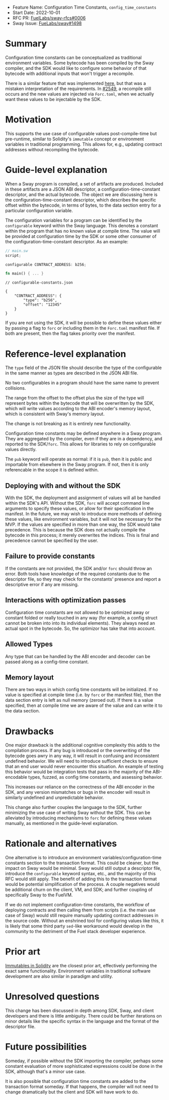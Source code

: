 - Feature Name: Configuration Time Constants, `config_time_constants`
- Start Date: 2022-10-01
- RFC PR: [FuelLabs/sway-rfcs#0006](https://github.com/FuelLabs/sway-rfcs/pull/19)
- Sway Issue: [FueLabs/sway#1498](https://github.com/FuelLabs/sway/issues/1498)

# Summary

[summary]: #summary

Configuration time constants can be conceptualized as traditional environment variables. Some bytecode has been compiled by the Sway compiler, and the SDK would like to configure some behavior of that bytecode with additional inputs that won't trigger a recompile.

There is a similar feature that was implemented [here][pr_2549], but that was a mistaken interpretation of the requirements. In [#2549][pr_2549], a recompile still occurs and the new values are injected via `Forc.toml`, when we actually want these values to be injectable by the SDK.

[pr_2549]: https://github.com/FuelLabs/sway/pull/2549

# Motivation

[motivation]: #motivation

This supports the use case of configurable values post-compile-time but pre-runtime, similar to Solidity's `immutable` concept or environment variables in traditional programming. This allows for, e.g., updating contract addresses without recompiling the bytecode.

# Guide-level explanation

[guide-level-explanation]: #guide-level-explanation

When a Sway program is compiled, a set of artifacts are produced. Included in these artifacts are a JSON ABI descriptor, a configuration-time-constant descriptor, and the actual bytecode. The object we are discussing here is the configuration-time-constant descriptor, which describes the specific offset within the bytecode, in terms of bytes, to the data section entry for a particular configuration variable.

The configuration variables for a program can be identified by the `configurable` keyword within the Sway language. This denotes a constant within the program that has no known value at compile time. The value will be provided at configuration time by the SDK or some other consumer of the configuration-time-constant descriptor. As an example:

```rust
// main.sw
script;

configurable CONTRACT_ADDRESS: b256;

fn main() { ... }
```
```
// configurable-constants.json

{
    "CONTRACT_ADDRESS": {
        "type": "b256",
        "offset": "12345"
    }
}
```

If you are not using the SDK, it will be possible to define these values either by passing a flag to `forc` or including them in the `Forc.toml` manifest file. If both are present, then the flag takes priority over the manifest.


# Reference-level explanation

[reference-level-explanation]: #reference-level-explanation

The `type` field of the JSON file should describe the type of the configurable in the same manner as types are described in the JSON ABI file.

No two configurables in a program should have the same name to prevent collisions.

The range from the offset to the offset plus the size of the type will represent bytes within the bytecode that will be overwritten by the SDK, which will write values according to the ABI encoder's memory layout, which is consistent with Sway's memory layout.

The change is not breaking as it is entirely new functionality.

Configuration time constants may be defined anywhere in a Sway program. They are aggregated by the compiler, even if they are in a dependency, and reported to the SDK/`forc`. This allows for libraries to rely on configurable values directly.

The `pub` keyword will operate as normal: if it is `pub`, then it is public and importable from elsewhere in the Sway program. If not, then it is only referencable in the scope it is defined within.

## Deploying with and without the SDK

With the SDK, the deployment and assignment of values will all be handled within the SDK's API. Without the SDK, `forc` will accept command line arguments to specify these values, or allow for their specification in the manifest. In the future, we may wish to introduce more methods of defining these values, like environment variables, but it will not be necessary for the MVP. If the values are specified in more than one way, the SDK would take precedence. This is because the SDK does not actually compile the bytecode in this process; it merely overwrites the indices. This is final and precedence cannot be specified by the user.

## Failure to provide constants

If the constants are not provided, the SDK and/or `forc` should throw an error. Both tools have knowledge of the required constants due to the descriptor file, so they may check for the constants' presence and report a descriptive error if any are missing.

## Interactions with optimization passes

Configuration time constants are not allowed to be optimized away or constant folded or really touched in any way (for example, a config struct cannot be broken into into its individual elements). They always need an actual spot in the bytecode. So, the optimizor has take that into account.

## Allowed Types

Any type that can be handled by the ABI encoder and decoder can be passed along as a config-time constant.

## Memory layout

There are two ways in which config time constants will be initialized. If no value is specified at compile time (i.e. by `forc` or the manifest file), then the data section entry is left as null memory (zeroed out). If there is a value specified, then at compile time we are aware of the value and can write it to the data section. 

# Drawbacks

[drawbacks]: #drawbacks

One major drawback is the additional cognitive complexity this adds to the compilation process. If any bug is introduced or the overwriting of the bytecode goes awry in any way, it will result in confusing and inconsistent undefined behavior. We will need to introduce sufficient checks to ensure that an end user would never encounter this situation. An example of testing this behavior would be integration tests that pass in the majority of the ABI-encodable types, fuzzed, as config time constants, and assessing behavior.

This increases our reliance on the correctness of the ABI encoder in the SDK, and any version mismatches or bugs in the encoder will result in similarly undefined and unpredictable behavior.

This change also further couples the language to the SDK, further minimizing the use case of writing Sway without the SDK. This can be alleviated by introducing mechanisms to `forc` for defining these values manually, as mentioned in the guide-level explanation.

# Rationale and alternatives

[rationale-and-alternatives]: #rationale-and-alternatives

One alternative is to introduce an environment variables/configuration-time constants section to the transaction format. This could be cleaner, but the impact on Sway would be minimal. Sway would still output a descriptor file, introduce the `configurable` keyword syntax, etc., and the majority of this RFC would still apply. The benefit of adding this to the transaction format would be potential simplification of the process. A couple negatives would be additional churn on the client, VM, and SDK; and further coupling of specifically Sway to the FuelVM.

If we do not implement configuration-time constants, the workflow of deploying contracts and then calling them from scripts (i.e. the main use case of Sway) would still require manually updating contract addresses in the source code. Without an enshrined tool for configuring values like this, it is likely that some third party `sed`-like workaround would develop in the community to the detriment of the Fuel stack developer experience.


# Prior art

[prior-art]: #prior-art

[Immutables in Solidity](https://docs.soliditylang.org/en/v0.6.5/contracts.html) are the closest prior art, effectively performing the exact same functionality. Environment variables in traditional software development are also similar in paradigm and utility.

# Unresolved questions

[unresolved-questions]: #unresolved-questions

This change has been discussed in depth among SDK, Sway, and client developers and there is little ambiguity. There could be further iterations on minor details like the specific syntax in the language and the format of the descriptor file.

# Future possibilities

[future-possibilities]: #future-possibilities

Someday, if possible without the SDK importing the compiler, perhaps some constant evaluation of more sophisticated expressions could be done in the SDK, although that's a minor use case. 

It is also possible that configuration time constants are added to the transaction format someday. If that happens, the compiler will not need to change dramatically but the client and SDK will have work to do.
